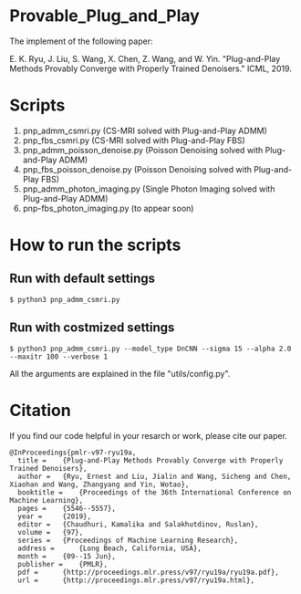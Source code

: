 # Provable_Plug_and_Play

The implement of the following paper: 

E. K. Ryu, J. Liu, S. Wang, X. Chen, Z. Wang, and W. Yin. "Plug-and-Play Methods Provably Converge with Properly Trained Denoisers." ICML, 2019.

Scripts
========================
1. pnp_admm_csmri.py  (CS-MRI solved with Plug-and-Play ADMM)
2. pnp_fbs_csmri.py  (CS-MRI solved with Plug-and-Play FBS)
3. pnp_admm_poisson_denoise.py (Poisson Denoising solved with Plug-and-Play ADMM)
4. pnp_fbs_poisson_denoise.py (Poisson Denoising solved with Plug-and-Play FBS)
5. pnp_admm_photon_imaging.py (Single Photon Imaging solved with Plug-and-Play ADMM)
6. pnp-fbs_photon_imaging.py (to appear soon)

How to run the scripts
========================

## Run with default settings
```
$ python3 pnp_admm_csmri.py
```

## Run with costmized settings
```
$ python3 pnp_admm_csmri.py --model_type DnCNN --sigma 15 --alpha 2.0 --maxitr 100 --verbose 1
```
All the arguments are explained in the file "utils/config.py".

Citation
=========================
If you find our code helpful in your resarch or work, please cite our paper.
```
@InProceedings{pmlr-v97-ryu19a,
  title = 	 {Plug-and-Play Methods Provably Converge with Properly Trained Denoisers},
  author = 	 {Ryu, Ernest and Liu, Jialin and Wang, Sicheng and Chen, Xiaohan and Wang, Zhangyang and Yin, Wotao},
  booktitle = 	 {Proceedings of the 36th International Conference on Machine Learning},
  pages = 	 {5546--5557},
  year = 	 {2019},
  editor = 	 {Chaudhuri, Kamalika and Salakhutdinov, Ruslan},
  volume = 	 {97},
  series = 	 {Proceedings of Machine Learning Research},
  address = 	 {Long Beach, California, USA},
  month = 	 {09--15 Jun},
  publisher = 	 {PMLR},
  pdf = 	 {http://proceedings.mlr.press/v97/ryu19a/ryu19a.pdf},
  url = 	 {http://proceedings.mlr.press/v97/ryu19a.html},
```
